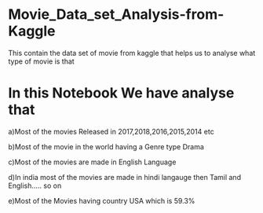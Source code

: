 # Movie_Data_set_Analysis-from-Kaggle
This contain the data set of movie from kaggle that helps us to analyse what type of movie is that 
# In this Notebook We have analyse that 

a)Most of the movies Released in 2017,2018,2016,2015,2014  etc 

b)Most of the movie in the world having a Genre type Drama 

c)Most of the movies are made in English Language 

d)In india most of the movies are made in hindi langauge then Tamil and English..... so on

e)Most of the Movies having country USA which is 59.3% 
